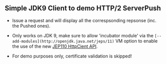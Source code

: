 ## Simple JDK9 Client to demo HTTP/2 ServerPush

* Issue a request and will display all the correspsonding repsonse (inc. the Pushed ones).

* Only works on JDK 9, make sure to allow 'incubator module' via the `[--add-modules](http://openjdk.java.net/jeps/11)` VM option to enable the use of the new [JEP110 HttpCient API](http://openjdk.java.net/jeps/110).

* For demo purposes only, certificate validation is skipped!


